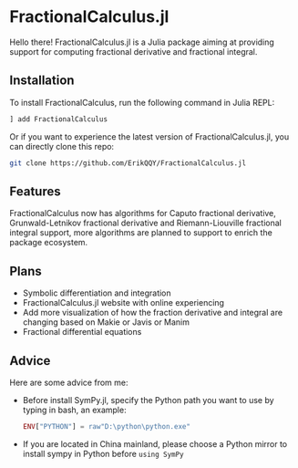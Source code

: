 # FractionalCalculus.jl

Hello there! FractionalCalculus.jl is a Julia package aiming at providing support for computing fractional derivative and fractional integral.

## Installation

To install FractionalCalculus, run the following command in Julia REPL:

```julia
] add FractionalCalculus
```

Or if you want to experience the latest version of FractionalCalculus.jl, you can directly clone this repo:

```bash
git clone https://github.com/ErikQQY/FractionalCalculus.jl
```

## Features

FractionalCalculus now has algorithms for Caputo fractional derivative, Grunwald-Letnikov fractional derivative and Riemann-Liouville fractional integral support, more algorithms are planned to support to enrich the package ecosystem.

## Plans

- Symbolic differentiation and integration
- FractionalCalculus.jl website with online experiencing
- Add more visualization of how the fraction derivative and integral are changing based on Makie or Javis or Manim
- Fractional differential equations

## Advice

Here are some advice from me:

* Before install SymPy.jl, specify the Python path you want to use by typing in bash, an example:

  ```julia
  ENV["PYTHON"] = raw"D:\python\python.exe"
  ```

* If you are located in China mainland, please choose a Python mirror to install sympy in Python before `using SymPy`